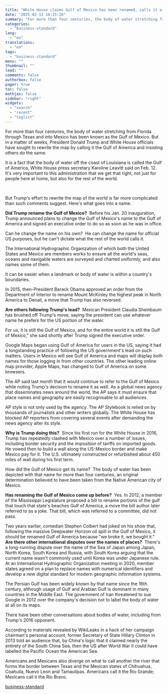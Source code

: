 ```yaml
---
title: "White House claims Gulf of Mexico has been renamed, calls it a 'fact'"
date: "2025-02-13 10:15:26"
summary: "For more than four centuries, the body of water stretching from Florida through Texas and into Mexico has been known as the Gulf of Mexico. But in a matter of weeks, President Donald Trump and White House officials have sought to rewrite the map by calling it the Gulf of..."
categories:
  - "business-standard"
lang:
  - "en"
translations:
  - "en"
tags:
  - "business-standard"
menu: ""
thumbnail: ""
lead: ""
comments: false
authorbox: false
pager: true
toc: false
mathjax: false
sidebar: "right"
widgets:
  - "search"
  - "recent"
  - "taglist"
---
```


For more than four centuries, the body of water stretching from Florida through Texas and into Mexico has been known as the Gulf of Mexico. But in a matter of weeks, President Donald Trump and White House officials have sought to rewrite the map by calling it the Gulf of America and insisting others do the same.

It is a fact that the body of water off the coast of Louisiana is called the Gulf of America, White House press secretary Karoline Leavitt said on Feb. 12. It's very important to this administration that we get that right, not just for people here at home, but also for the rest of the world.

 

But Trump's effort to rewrite the map of the world is far more complicated than such comments suggest. Here's what goes into a name.

**Did Trump rename the Gulf of Mexico?** 
Before his Jan. 20 inauguration, Trump announced plans to change the Gulf of Mexico's name to the Gulf of America and signed an executive order to do so as soon as he was in office.

Can he change the name on his own? 
He can change the name for official US purposes, but he can't dictate what the rest of the world calls it.

The International Hydrographic Organization of which both the United States and Mexico are members works to ensure all the world's seas, oceans and navigable waters are surveyed and charted uniformly, and also names some of them.

It can be easier when a landmark or body of water is within a country's boundaries.

In 2015, then-President Barack Obama approved an order from the Department of Interior to rename Mount McKinley the highest peak in North America to Denali, a move that Trump has also reversed.

**Are others following Trump's lead?** 
Mexican President Claudia Sheinbaum has brushed off Trump's move, saying the president can use whatever name he prefers for the US portion of the water.

For us, it is still the Gulf of Mexico, and for the entire world it is still the Gulf of Mexico," she said shortly after Trump signed the executive order.

Google Maps began using Gulf of America for users in the US, saying it had a longstanding practice of following the US government's lead on such matters. Users in Mexico will see Gulf of America and maps will display both names for those logging in from other countries. The other leading online map provider, Apple Maps, has changed to Gulf of America on some browsers.

The AP said last month that it would continue to refer to the Gulf of Mexico while noting Trump's decision to rename it as well. As a global news agency that disseminates news around the world, the AP says it must ensure that place names and geography are easily recognisable to all audiences.

AP style is not only used by the agency. The AP Stylebook is relied on by thousands of journalists and other writers globally. The White House has blocked AP reporters from covering several events after demanding the news agency alter its style.

**Why is Trump doing this?** 
Since his first run for the White House in 2016, Trump has repeatedly clashed with Mexico over a number of issues, including border security and the imposition of tariffs on imported goods. He vowed then to build a wall along the US-Mexico border and make Mexico pay for it. The U.S. ultimately constructed or refurbished about 450 miles of wall during his first term.

How did the Gulf of Mexico get its name? 
The body of water has been depicted with that name for more than four centuries, an original determination believed to have been taken from the Native American city of Mexico.

**Has renaming the Gulf of Mexico come up before?** 
Yes. In 2012, a member of the Mississippi Legislature proposed a bill to rename portions of the gulf that touch that state's beaches Gulf of America, a move the bill author later referred to as a joke. That bill, which was referred to a committee, did not pass.

Two years earlier, comedian Stephen Colbert had joked on his show that, following the massive Deepwater Horizon oil spill in the Gulf of Mexico, it should be renamed Gulf of America because "we broke it, we bought it." 
**Are there other international disputes over the names of places?** 
There's a long-running dispute over the name of the Sea of Japan among Japan, North Korea, South Korea and Russia, with South Korea arguing that the current name wasn't commonly used until Korea was under Japanese rule. At an International Hydrographic Organization meeting in 2020, member states agreed on a plan to replace names with numerical identifiers and develop a new digital standard for modern geographic information systems.

The Persian Gulf has been widely known by that name since the 16th century, although usage of Gulf and Arabian Gulf is dominant in many countries in the Middle East. The government of Iran threatened to sue Google in 2012 over the company's decision not to label the body of water at all on its maps.

There have been other conversations about bodies of water, including from Trump's 2016 opponent.

According to materials revealed by WikiLeaks in a hack of her campaign chairman's personal account, former Secretary of State Hillary Clinton in 2013 told an audience that, by China's logic that it claimed nearly the entirety of the South China Sea, then the US after World War II could have labelled the Pacific Ocean the American Sea.

Americans and Mexicans also diverge on what to call another the river that forms the border between Texas and the Mexican states of Chihuahua, Coahuila, Nuevo Leon and Tamaulipas. Americans call it the Rio Grande; Mexicans call it the Rio Bravo.

[business-standard](https://www.business-standard.com/world-news/white-house-claims-gulf-of-mexico-has-been-renamed-calls-it-a-fact-125021300095_1.html)
